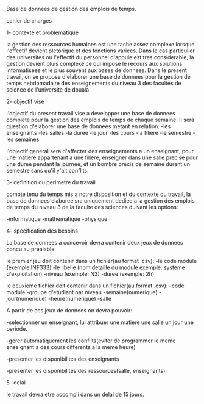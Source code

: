 Base de donnees de gestion des emplois de temps.

cahier de charges

1- contexte et problematique

la gestion des ressources humaines est une tache assez complexe lorsque l'effectif devient pletorique et des fonctions variees. Dans le cas particulier des universites ou l'effectif du personnel d'appuie est tres considerable, la gestion devient pluis complexe ce qui impose le recours aux solutions informatisees et le plus souvent aux bases de donnees. Dans le present travail, on se propose d'elaborer une base de donnees pour la gestion de temps hebdomadaire des enseignements du niveau 3 des facultes de science de l'universite de douala.


2- objectif vise 

l'objectif du present travail vise a developper une base de donnees complete pour la gestion des emplois de temps  de chaque semaine. Il sera question d'elaborer une base de donnees metant en relation:
	-les enseignants
	-les salles
	-la duree
	-le jour 
	-les cours
	-la filiere
	-le semestre
	-les semaines
	

l'objectif general sera d'affecter des enseignements a un enseignant, pour une matiere appartenant a une filiere, enseigner dans une salle precise pour une duree pendant la journee, et un bombre precis de semaine durant un semestre sans qu'il y'ait conflits.


3- definition du perimetre du travail

compte tenu du temps mis a notre disposition et du contexte du travail, la base de donnees elaboree sra uniquement dediee a la gestion des emplois de temps du niveau 3 de la faculte des sciences duivant les options:

 -informatique
 -mathematique
 -physique	
 
 

4- specification des besoins 


La base de donnees a concevoir devra contenir deux jeux de donnees concu au prealable.

le premier jeu doit contenir dans un fichier(au format .csv):
	-le code module (exemple INF333)
	-le libelle (nom detaille du module exemple: systeme d'exploitation)
	-niveau (exemple: N3)
	-duree (exemple: 2h)
	
le deuxieme fichier doit contenir dans un fichier(au format .csv):
	-code module
	-groupe d'etudiant par niveau
	-semaine(numerique)
	-jour(numerique)
	-heure(numerique)
	-salle

A partir de ces jeux de donnees on devra pouvoir:

-selectionner un enseignant, lui attribuer une matiere une salle un jour une periode.

-gerer automatiquement les conflits(eviter de programmer le meme enseignant a des cours differents a la meme heure)

-presenter les disponibilites des enseignants	

-presenter les disponibilites des ressources(salle, enseignants).



5- delai

le travail devra etre accompli dans un delai de 15 jours.	
